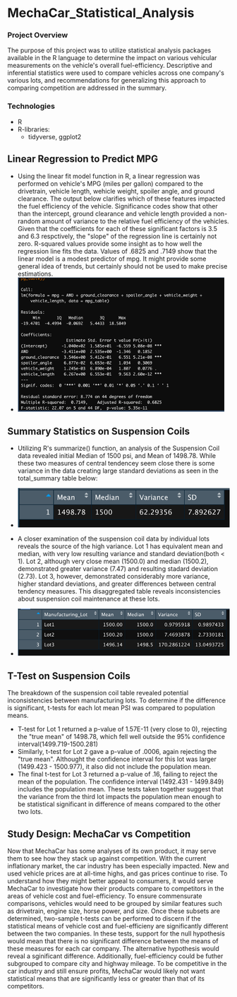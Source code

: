 # MechaCar_Statistical_Analysis
### Project Overview
The purpose of this project was to utilize statistical analysis packages available in the R language to determine the impact on various vehicular measurements on the vehicle's overall fuel-efficiency. Descriptive and inferential statistics were used to compare vehicles across one company's various lots, and recommendations for generalizing this approach to comparing competition are addressed in the summary.

### Technologies
* R
* R-libraries:
    * tidyverse, ggplot2

## Linear Regression to Predict MPG
* Using the linear fit model function in R, a linear regression was performed on vehicle's MPG (miles per gallon) compared to the drivetrain, vehicle length, wehicle weight, spoiler angle, and ground clearance. The output below clarifies which of these features impacted the fuel efficiency of the vehicle. Significance codes show that other than the intercept, ground clearance and vehicle length provided a non-random amount of variance to the relative fuel efficiency of the vehicles. Given that the coefficients for each of these significant factors is 3.5 and 6.3 respctively, the "slope" of the regression line is certainly not zero. R-squared values provide some insight as to how well the regression line fits the data. Values of .6825 and .7149 show that the linear model is a modest predictor of mpg. It might provide some general idea of trends, but certainly should not be used to make precise estimations.
* ![MPG influence of other factors](https://github.com/manBow1119/MechaCar_Statistical_Analysis/blob/main/MechaCar_linreg.png)

## Summary Statistics on Suspension Coils
* Utilizing R's summarize() function, an analysis of the Suspension Coil data revealed initial Median of 1500 psi, and Mean of 1498.78. While these two measures of central tendencey seem close there is some variance in the data creating large standard deviations as seen in the total_summary table below:
* ![Total Summary of Suspension Coil Data](https://github.com/manBow1119/MechaCar_Statistical_Analysis/blob/main/total_summary_suspension_coil.png)

* A closer examination of the suspension coil data by individual lots reveals the source of the high variance. Lot 1 has equivalent mean and median, with very low resulting variance and standard deviation(both < 1). Lot 2, although very close mean (1500.0) and median (1500.2), demonstrated greater variance (7.47) and resulting stadard deviation (2.73). Lot 3, however, demonstrated considerably more variance, higher standard deviations, and greater differences between central tendency measures. This disaggregated table reveals inconsistencies about suspension coil maintenance at these lots.
* ![Lot Summary of Suspension Coil Data](https://github.com/manBow1119/MechaCar_Statistical_Analysis/blob/main/Lot%20_summary_suspension_coil.png)

## T-Test on Suspension Coils
The breakdown of the suspension coil table revealed potential inconsistencies between manufacturing lots. To determine if the difference is significant, t-tests for each lot mean PSI was compared to population means. 
 * T-test for Lot 1 returned a p-value of 1.57E-11 (very close to 0), rejecting the "true mean" of 1498.78, which fell well outside the 95% confidence interval(1499.719-1500.281)
 * Similarly, t-test for Lot 2 gave a p-value of .0006, again rejecting the "true mean". Althought the confidence interval for this lot was larger (1499.423 - 1500.977), it also did not include the population mean.
 * The final t-test for Lot 3 returned a p-value of .16, failing to reject the mean of the population. The confidence interval (1492.431 - 1499.849) includes the population mean. These tests taken together suggest that the variance from the third lot impacts the population mean enough to be statistical significant in difference of means compared to the other two lots.

## Study Design: MechaCar vs Competition
Now that MechaCar has some analyses of its own product, it may serve them to see how they stack up against competition. With the current inflationary market, the car industry has been especially impacted. New and used vehicle prices are at all-time highs, and gas prices continue to rise. To understand how they might better appeal to consumers, it would serve MechaCar to investigate how their products compare to competitors in the areas of vehicle cost and fuel-efficiency. To ensure commensurate comparisons, vehicles would need to be grouped by similar features such as drivetrain, engine size, horse power, and size. Once these subsets are determined, two-sample t-tests can be performed to discern if the statistical means of vehicle cost and fuel-efficieny are significantly different between the two companies. In these tests, support for the null hypothesis would mean that there is no significant difference between the means of these measures for each car company. The alternative hypothesis would reveal a sginificant difference. Additionally, fuel-efficiency could be futher subgrouped to compare city and highway mileage. To be competitive in the car industry and still ensure profits, MechaCar would likely not want statistical means that are significantly less or greater than that of its competitors.
